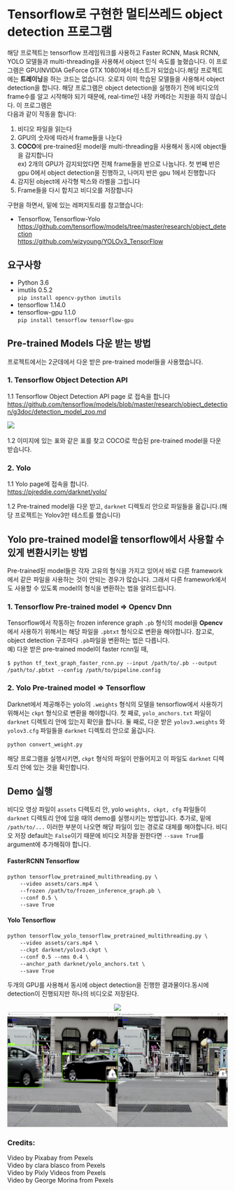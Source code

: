 # Tensorflow로 구현한 멀티쓰레드 object detection 프로그램
해당 프로젝트는 tensorflow 프레임워크를 사용하고 Faster RCNN, Mask RCNN, YOLO 모델들과 multi-threading을 사용해서 object 인식 속도를 높혔습니다. 
이 프로그램은 GPU(NVIDIA GeForce GTX 1080)에서 테스트가 되었습니다.해당 프로젝트에는 **트레이닝**을 하는 코드는 없습니다. 오로지 이미 학습된 모델들을 사용해서 object detection을 합니다. 
해당 프로그램은 object detection을 실행하기 전에 비디오의 frame수를 알고 시작해야 되기 때문에, real-time인 내장 카메라는 지원을 하지 않습니다. 이 프로그램은  
다음과 같이 작동을 합니다:

1. 비디오 파일을 읽는다
2. GPU의 숫자에 따라서 frame들을 나눈다
3. **COCO**에 pre-trained된 model을 multi-threading을 사용해서 동시에 object들을 감지합니다<br/>
ex) 2개의 GPU가 감지되었다면 전체 frame들을 반으로 나눕니다. 첫 번째 반은 gpu 0에서 object detection을 진행하고, 나머지 반은 gpu 1에서 진행합니다
4. 감지된 object에 사각형 박스와 라벨을 그립니다
5. Frame들을 다시 합치고 비디오를 저장합니다

구현을 하면서, 밑에 있는 레퍼지토리를 참고했습니다: 

* Tensorflow, Tensorflow-Yolo <br/>
https://github.com/tensorflow/models/tree/master/research/object_detection<br/> 
https://github.com/wizyoung/YOLOv3_TensorFlow<br/>


## 요구사항

* Python 3.6
* imutils 0.5.2<br> 
```pip install opencv-python imutils```
* tensorflow 1.14.0
* tensorflow-gpu 1.1.0<br>
```pip install tensorflow tensorflow-gpu```


## Pre-trained Models 다운 받는 방법
프로젝트에서는 2군데에서 다운 받은 pre-trained model들을 사용했습니다. 
### 1. Tensorflow Object Detection API

1.1 Tensorflow Object Detection API page 로 접속을 합니다
<br/>
https://github.com/tensorflow/models/blob/master/research/object_detection/g3doc/detection_model_zoo.md

<img src="tensorflow_api.png" width="600px"/>

1.2 이미지에 있는 표와 같은 표를 찾고 COCO로 학습된 pre-trained model을 다운 받습니다. 

### 2. Yolo
1.1 Yolo page에 접속을 합니다.<br/>
https://pjreddie.com/darknet/yolo/

1.2 Pre-trained model을 다운 받고, `darknet` 디렉토리 안으로 파일들을 옮깁니다.(해당 프로젝트는 Yolov3만 테스트를 했습니다)

## Yolo pre-trained model을 tensorflow에서 사용할 수 있게 변환시키는 방법
Pre-trained된 model들은 각자 고유의 형식을 가지고 있어서 바로 다른 framework에서 같은 파일을 사용하는 것이 안되는 경우가 많습니다. 그래서 다른 framework에서도 사용할 수 있도록
model의 형식을 변환하는 법을 알려드립니다.

### 1. Tensorflow Pre-trained model => Opencv Dnn
Tensorflow에서 작동하는 frozen inference graph `.pb` 형식의 model을 **Opencv**에서 사용하기 위해서는 해당 파일을 `.pbtxt` 형식으로 변환을 해야합니다. 
참고로, object detection 구조마다 `.pb`파일을 변환하는 법은 다릅니다.<br/>
예) 다운 받은 pre-trained model이 faster rcnn일 때, 
```Shell
$ python tf_text_graph_faster_rcnn.py --input /path/to/.pb --output /path/to/.pbtxt --config /path/to/pipeline.config
``` 

### 2. Yolo Pre-trained model => Tensorflow
Darknet에서 제공해주는 yolo의 `.weights` 형식의 모델을 tensorflow에서 사용하기 위해서는 `ckpt` 형식으로 변환을 해야합니다. 
첫 째로, `yolo_anchors.txt` 파일이 `darknet` 디렉토리 안에 있는지 확인을 합니다. 
둘 째로, 다운 받은 `yolov3.weights` 와 `yolov3.cfg` 파일들을 `darknet` 디렉토리 안으로 옮깁니다.<br/>
```Shell
python convert_weight.py
``` 
해당 프로그램을 실행시키면, `ckpt` 형식의 파일이 만들어지고 이 파일도 `darknet` 디렉토리 안에 있는 것을 확인합니다.

## Demo 실행
비디오 영상 파일이 `assets` 디렉토리 안, yolo `weights, ckpt, cfg` 파일들이 `darknet` 디렉토리 안에 있을 때의 demo를 실행시키는 방법입니다. 
추가로, 밑에 `/path/to/...` 이러한 부분이 나오면 해당 파일이 있는 경로로 대체를 해야합니다. 비디오 저장 default는 `False`이기 때문에 
비디오 저장을 원한다면 `--save True`를 argument에 추가해줘야 합니다.
#### FasterRCNN Tensorflow
```Shell
python tensorflow_pretrained_multithreading.py \
    --video assets/cars.mp4 \
    --frozen /path/to/frozen_inference_graph.pb \
    --conf 0.5 \
    --save True
```

#### Yolo Tensorflow
```Shell
python tensorflow_yolo_tensorflow_pretrained_multithreading.py \
    --video assets/cars.mp4 \
    --ckpt darknet/yolov3.ckpt \
    --conf 0.5 --nms 0.4 \
    --anchor_path darknet/yolo_anchors.txt \
    --save True
```
두개의 GPU를 사용해서 동시에 object detection을 진행한 결과물이다.동시에 detection이 진행되지만 하나의 비디오로 저장된다.
<div align="center">
<img src="readme/multithread_cars.gif" width="600px"/>
</div>
<div align="center">
<img src="readme/multithread_image.png"/>
</div>


### Credits:
Video by Pixabay from Pexels<br/>
Video by clara blasco from Pexels <br/>
Video by Pixly Videos from Pexels<br/>
Video by George Morina from Pexels <br/>